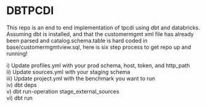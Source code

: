 # DBTPCDI

This repo is an end to end implementation of tpcdi using dbt and databricks. Assuming dbt is installed, and that the customermgmt xml file has already been parsed and catalog.schema.table is hard coded in base/customermgmtview.sql, here is six step process to get repo up and running!

i) Update profiles.yml with your prod schema, host, token, and http_path\
ii) Update sources.yml with your staging schema\
iii) Update project.yml with the benchmark you want to run \
iv) dbt deps \
v) dbt run-operation stage_external_sources \
vi) dbt run


